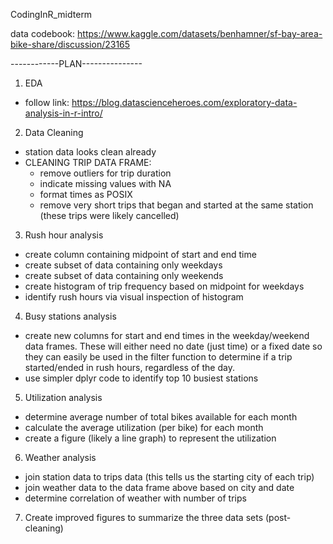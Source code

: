CodingInR_midterm

data codebook: https://www.kaggle.com/datasets/benhamner/sf-bay-area-bike-share/discussion/23165

------------PLAN---------------

1. EDA
  - follow link: https://blog.datascienceheroes.com/exploratory-data-analysis-in-r-intro/

2. Data Cleaning
  - station data looks clean already
  - CLEANING TRIP DATA FRAME:
    - remove outliers for trip duration
    - indicate missing values with NA
    - format times as POSIX
    - remove very short trips that began and started at the same station
      (these trips were likely cancelled)

3. Rush hour analysis
  - create column containing midpoint of start and end time
  - create subset of data containing only weekdays
  - create subset of data containing only weekends
  - create histogram of trip frequency based on midpoint for weekdays
  - identify rush hours via visual inspection of histogram

4. Busy stations analysis
  - create new columns for start and end times in the weekday/weekend data       frames.
    These will either need no date (just time) or a fixed date so they can easily be
    used in the filter function to determine if a trip started/ended in rush hours,
    regardless of the day.
  - use simpler dplyr code to identify top 10 busiest stations

5. Utilization analysis
  - determine average number of total bikes available for each month
  - calculate the average utilization (per bike) for each month
  - create a figure (likely a line graph) to represent the utilization

6. Weather analysis
  - join station data to trips data (this tells us the starting city of each trip)
  - join weather data to the data frame above based on city and date
  - determine correlation of weather with number of trips

7. Create improved figures to summarize the three data sets (post-cleaning)